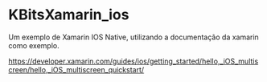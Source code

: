 # KBitsXamarin_ios

Um exemplo de Xamarin IOS Native, utilizando a documentação da xamarin como exemplo. 

https://developer.xamarin.com/guides/ios/getting_started/hello,_iOS_multiscreen/hello,_iOS_multiscreen_quickstart/

